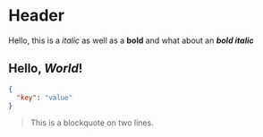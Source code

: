 # Header

Hello, this is a *italic* as well as a **bold** and what about an ***bold italic***

## Hello, *World*!

```json
{
  "key": "value"
}
```

> This is a blockquote on two
lines.